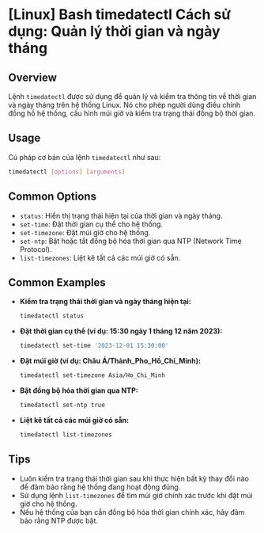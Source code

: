 # [Linux] Bash timedatectl Cách sử dụng: Quản lý thời gian và ngày tháng

## Overview
Lệnh `timedatectl` được sử dụng để quản lý và kiểm tra thông tin về thời gian và ngày tháng trên hệ thống Linux. Nó cho phép người dùng điều chỉnh đồng hồ hệ thống, cấu hình múi giờ và kiểm tra trạng thái đồng bộ thời gian.

## Usage
Cú pháp cơ bản của lệnh `timedatectl` như sau:

```bash
timedatectl [options] [arguments]
```

## Common Options
- `status`: Hiển thị trạng thái hiện tại của thời gian và ngày tháng.
- `set-time`: Đặt thời gian cụ thể cho hệ thống.
- `set-timezone`: Đặt múi giờ cho hệ thống.
- `set-ntp`: Bật hoặc tắt đồng bộ hóa thời gian qua NTP (Network Time Protocol).
- `list-timezones`: Liệt kê tất cả các múi giờ có sẵn.

## Common Examples
- **Kiểm tra trạng thái thời gian và ngày tháng hiện tại:**
  ```bash
  timedatectl status
  ```

- **Đặt thời gian cụ thể (ví dụ: 15:30 ngày 1 tháng 12 năm 2023):**
  ```bash
  timedatectl set-time '2023-12-01 15:30:00'
  ```

- **Đặt múi giờ (ví dụ: Châu Á/Thành_Pho_Hồ_Chí_Minh):**
  ```bash
  timedatectl set-timezone Asia/Ho_Chi_Minh
  ```

- **Bật đồng bộ hóa thời gian qua NTP:**
  ```bash
  timedatectl set-ntp true
  ```

- **Liệt kê tất cả các múi giờ có sẵn:**
  ```bash
  timedatectl list-timezones
  ```

## Tips
- Luôn kiểm tra trạng thái thời gian sau khi thực hiện bất kỳ thay đổi nào để đảm bảo rằng hệ thống đang hoạt động đúng.
- Sử dụng lệnh `list-timezones` để tìm múi giờ chính xác trước khi đặt múi giờ cho hệ thống.
- Nếu hệ thống của bạn cần đồng bộ hóa thời gian chính xác, hãy đảm bảo rằng NTP được bật.